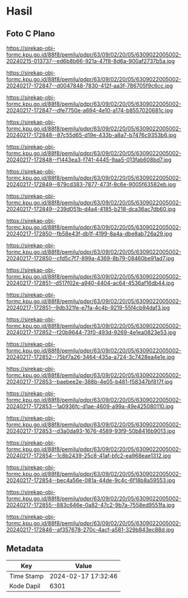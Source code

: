 # Hasil

## Foto C Plano

https://sirekap-obj-formc.kpu.go.id/88f8/pemilu/pdpr/63/09/02/20/05/6309022005002-20240215-013737--ed6b8b66-921a-47f8-8d6a-900af2737b5a.jpg

https://sirekap-obj-formc.kpu.go.id/88f8/pemilu/pdpr/63/09/02/20/05/6309022005002-20240217-172847--d0047848-7830-412f-aa3f-786705f9c6cc.jpg

https://sirekap-obj-formc.kpu.go.id/88f8/pemilu/pdpr/63/09/02/20/05/6309022005002-20240217-172847--dfe7750e-a694-4e10-a174-b8557020681c.jpg

https://sirekap-obj-formc.kpu.go.id/88f8/pemilu/pdpr/63/09/02/20/05/6309022005002-20240217-172848--87c55d65-d19e-433b-a8a7-b7476c9353b6.jpg

https://sirekap-obj-formc.kpu.go.id/88f8/pemilu/pdpr/63/09/02/20/05/6309022005002-20240217-172848--f1443ea3-f741-4445-9aa5-013fab608bd7.jpg

https://sirekap-obj-formc.kpu.go.id/88f8/pemilu/pdpr/63/09/02/20/05/6309022005002-20240217-172849--879cd383-7877-473f-8c6e-9005f63582eb.jpg

https://sirekap-obj-formc.kpu.go.id/88f8/pemilu/pdpr/63/09/02/20/05/6309022005002-20240217-172849--239d051b-d4a4-4185-b218-dca36ac7db60.jpg

https://sirekap-obj-formc.kpu.go.id/88f8/pemilu/pdpr/63/09/02/20/05/6309022005002-20240217-172850--fb58e43f-db1f-4199-8a4a-dbe8ab726a29.jpg

https://sirekap-obj-formc.kpu.go.id/88f8/pemilu/pdpr/63/09/02/20/05/6309022005002-20240217-172850--cfd5c7f7-899a-4369-8b79-08460be91ad7.jpg

https://sirekap-obj-formc.kpu.go.id/88f8/pemilu/pdpr/63/09/02/20/05/6309022005002-20240217-172851--d517f02e-a940-4404-ac64-4536af16db44.jpg

https://sirekap-obj-formc.kpu.go.id/88f8/pemilu/pdpr/63/09/02/20/05/6309022005002-20240217-172851--9db321fe-e7fa-4c4b-9219-55f4cb94daf3.jpg

https://sirekap-obj-formc.kpu.go.id/88f8/pemilu/pdpr/63/09/02/20/05/6309022005002-20240217-172852--f20b9644-73f0-493d-9269-4e1ea0823e53.jpg

https://sirekap-obj-formc.kpu.go.id/88f8/pemilu/pdpr/63/09/02/20/05/6309022005002-20240217-172852--75bf7a26-3464-435a-a724-3c7428ea4e1e.jpg

https://sirekap-obj-formc.kpu.go.id/88f8/pemilu/pdpr/63/09/02/20/05/6309022005002-20240217-172853--baebee2e-388b-4e05-b481-f58347bf817f.jpg

https://sirekap-obj-formc.kpu.go.id/88f8/pemilu/pdpr/63/09/02/20/05/6309022005002-20240217-172853--1a0936fc-d1ae-4609-a99a-49e425080110.jpg

https://sirekap-obj-formc.kpu.go.id/88f8/pemilu/pdpr/63/09/02/20/05/6309022005002-20240217-172853--d3a0da93-1676-4589-93f9-50b8416b9013.jpg

https://sirekap-obj-formc.kpu.go.id/88f8/pemilu/pdpr/63/09/02/20/05/6309022005002-20240217-172854--1c8b2439-25c8-41af-bfc2-ea968eae1312.jpg

https://sirekap-obj-formc.kpu.go.id/88f8/pemilu/pdpr/63/09/02/20/05/6309022005002-20240217-172854--bec4a56e-081a-44de-9c4c-6f18b8a59553.jpg

https://sirekap-obj-formc.kpu.go.id/88f8/pemilu/pdpr/63/09/02/20/05/6309022005002-20240217-172855--883c646e-0a82-47c2-9b7a-7558ed9551fa.jpg

https://sirekap-obj-formc.kpu.go.id/88f8/pemilu/pdpr/63/09/02/20/05/6309022005002-20240217-172846--af357678-270c-4acf-a581-329b843ec88d.jpg


## Metadata

| Key        | Value               |
| ---------- | ------------------- |
| Time Stamp | 2024-02-17 17:32:46 |
| Kode Dapil | 6301                |



